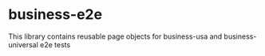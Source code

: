 # business-e2e

This library contains reusable page objects for business-usa and business-universal e2e tests
